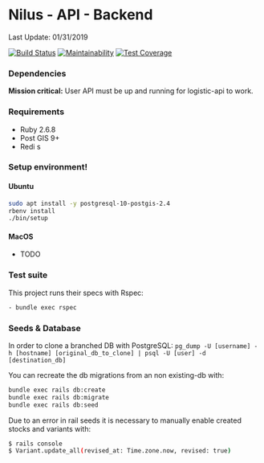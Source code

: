 # Nilus - API - Backend

Last Update: 01/31/2019

[![Build Status](https://img.shields.io/codeship/fe7da910-3d14-0136-59ad-1ed0266f5d63/master.svg)](https://app.codeship.com/projects/290661)
[![Maintainability](https://api.codeclimate.com/v1/badges/d4885e6adb6c7d2127d1/maintainability)](https://codeclimate.com/repos/5af4aa870297440293002282/maintainability)
[![Test Coverage](https://api.codeclimate.com/v1/badges/d4885e6adb6c7d2127d1/test_coverage)](https://codeclimate.com/repos/5af4aa870297440293002282/test_coverage)

### Dependencies

**Mission critical:** User API must be up and running for logistic-api to work.

### Requirements

- Ruby 2.6.8
- Post GIS 9+
- Redi s

### Setup environment!

#### Ubuntu

```bash
sudo apt install -y postgresql-10-postgis-2.4
rbenv install
./bin/setup
```

#### MacOS 

- TODO

### Test suite

This project runs their specs with Rspec:

```bash
- bundle exec rspec
```

### Seeds & Database

In order to clone a branched DB with PostgreSQL:
`pg_dump -U [username] -h [hostname] [original_db_to_clone] | psql -U [user] -d [destination_db]`

You can recreate the db migrations from an non existing-db with:

```bash
bundle exec rails db:create
bundle exec rails db:migrate
bundle exec rails db:seed
```

Due to an error in rail seeds it is necessary to manually enable created stocks and variants with:

```Bash
$ rails console
$ Variant.update_all(revised_at: Time.zone.now, revised: true)
```
